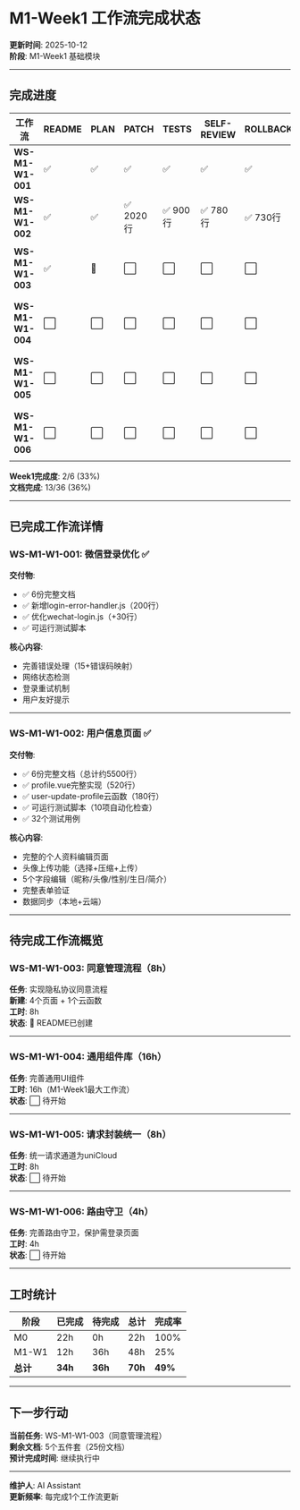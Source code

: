 # M1-Week1 工作流完成状态

**更新时间**: 2025-10-12  
**阶段**: M1-Week1 基础模块

---

## 完成进度

| 工作流 | README | PLAN | PATCH | TESTS | SELF-REVIEW | ROLLBACK | 总计 | 状态 |
|--------|--------|------|-------|-------|-------------|----------|------|------|
| **WS-M1-W1-001** | ✅ | ✅ | ✅ | ✅ | ✅ | ✅ | 6/6 | ✅ 完成 |
| **WS-M1-W1-002** | ✅ | ✅ | ✅ 2020行 | ✅ 900行 | ✅ 780行 | ✅ 730行 | 6/6 | ✅ 完成 |
| **WS-M1-W1-003** | ✅ | 🚧 | ⬜ | ⬜ | ⬜ | ⬜ | 1/6 | 🚧 进行中 |
| **WS-M1-W1-004** | ⬜ | ⬜ | ⬜ | ⬜ | ⬜ | ⬜ | 0/6 | ⬜ 待开始 |
| **WS-M1-W1-005** | ⬜ | ⬜ | ⬜ | ⬜ | ⬜ | ⬜ | 0/6 | ⬜ 待开始 |
| **WS-M1-W1-006** | ⬜ | ⬜ | ⬜ | ⬜ | ⬜ | ⬜ | 0/6 | ⬜ 待开始 |

**Week1完成度**: 2/6 (33%)  
**文档完成**: 13/36 (36%)

---

## 已完成工作流详情

### WS-M1-W1-001: 微信登录优化 ✅

**交付物**:
- ✅ 6份完整文档
- ✅ 新增login-error-handler.js（200行）
- ✅ 优化wechat-login.js（+30行）
- ✅ 可运行测试脚本

**核心内容**:
- 完善错误处理（15+错误码映射）
- 网络状态检测
- 登录重试机制
- 用户友好提示

---

### WS-M1-W1-002: 用户信息页面 ✅

**交付物**:
- ✅ 6份完整文档（总计约5500行）
- ✅ profile.vue完整实现（520行）
- ✅ user-update-profile云函数（180行）
- ✅ 可运行测试脚本（10项自动化检查）
- ✅ 32个测试用例

**核心内容**:
- 完整的个人资料编辑页面
- 头像上传功能（选择+压缩+上传）
- 5个字段编辑（昵称/头像/性别/生日/简介）
- 完整表单验证
- 数据同步（本地+云端）

---

## 待完成工作流概览

### WS-M1-W1-003: 同意管理流程（8h）

**任务**: 实现隐私协议同意流程  
**新建**: 4个页面 + 1个云函数  
**工时**: 8h  
**状态**: 🚧 README已创建

---

### WS-M1-W1-004: 通用组件库（16h）

**任务**: 完善通用UI组件  
**工时**: 16h（M1-Week1最大工作流）  
**状态**: ⬜ 待开始

---

### WS-M1-W1-005: 请求封装统一（8h）

**任务**: 统一请求通道为uniCloud  
**工时**: 8h  
**状态**: ⬜ 待开始

---

### WS-M1-W1-006: 路由守卫（4h）

**任务**: 完善路由守卫，保护需登录页面  
**工时**: 4h  
**状态**: ⬜ 待开始

---

## 工时统计

| 阶段 | 已完成 | 待完成 | 总计 | 完成率 |
|------|--------|--------|------|--------|
| M0 | 22h | 0h | 22h | 100% |
| M1-W1 | 12h | 36h | 48h | 25% |
| **总计** | **34h** | **36h** | **70h** | **49%** |

---

## 下一步行动

**当前任务**: WS-M1-W1-003（同意管理流程）  
**剩余文档**: 5个五件套（25份文档）  
**预计完成时间**: 继续执行中

---

**维护人**: AI Assistant  
**更新频率**: 每完成1个工作流更新


